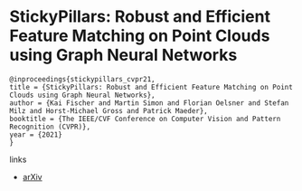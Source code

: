 # StickyPillars: Robust and Efficient Feature Matching on Point Clouds using Graph Neural Networks

```
@inproceedings{stickypillars_cvpr21,
title = {StickyPillars: Robust and Efficient Feature Matching on Point Clouds using Graph Neural Networks},
author = {Kai Fischer and Martin Simon and Florian Oelsner and Stefan Milz and Horst-Michael Gross and Patrick Maeder},
booktitle = {The IEEE/CVF Conference on Computer Vision and Pattern Recognition (CVPR)},
year = {2021}
}
```

links
- [arXiv](https://arxiv.org/abs/2002.03983)
